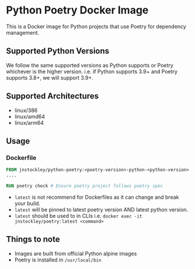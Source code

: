 # Python Poetry Docker Image
This is a Docker image for Python projects that use Poetry for dependency management.

## Supported Python Versions
We follow the same supported versions as Python supports or Poetry whichever is the higher version.
i.e. if Python supports 3.9+ and Poetry supports 3.8+, we will support 3.9+.

## Supported Architectures
- linux/386
- linux/amd64
- linux/arm64

## Usage
### Dockerfile
```Dockerfile
FROM jnstockley/python-poetry:<poetry-version>-python-<python-version>
....

RUN poetry check # Ensure poetry project follows poetry spec
```
* `latest` is not recommend for Dockerfiles as it can change and break your build.
* `latest` will be pinned to latest poetry version AND latest python version.
* `latest` should be used to in CLIs i.e. `docker exec -it jnstockley/poetry:latest <command>`

## Things to note
- Images are built from official Python alpine images
- Poetry is installed in `/usr/local/bin`
